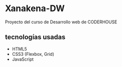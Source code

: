 #  Xanakena-DW

Proyecto del curso de Desarrollo web de CODERHOUSE 

##  tecnologías usadas

- HTML5
- CSS3 (Flexbox, Grid)
- JavaScript


